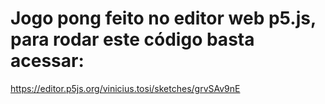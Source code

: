 # Jogo pong feito no editor web p5.js, para rodar este código basta acessar:
https://editor.p5js.org/vinicius.tosi/sketches/grvSAv9nE
